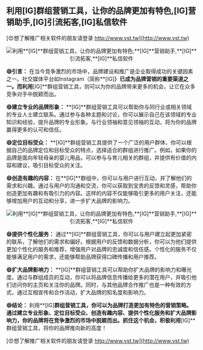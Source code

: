 ## **利用**[IG]**群组营销工具，让你的品牌更加有特色,**[IG]**营销助手,**[IG]**引流拓客,**[IG]**私信软件**

[😍想了解推广相关软件的朋友请登录 http://www.vst.tw](http://www.vst.tw)

 <center><img src="https://vst.tw/MP4/tuiguang/png/6.png" alt="利用**[IG]**群组营销工具，让你的品牌更加有特色,**[IG]**营销助手,**[IG]**引流拓客,**[IG]**私信软件"></center>

**😄引言：**
在当今竞争激烈的市场中，品牌建设和推广是企业取得成功的关键因素之一。社交媒体平台如Instagram（简称**[IG]**）已成为品牌营销的重要渠道之一。而利用**[IG]**群组营销工具，则可以为你的品牌带来更多的机会，让它在众多竞争对手中脱颖而出。

**😄建立专业的品牌形象：**
**[IG]**群组营销工具可以帮助你与同行业或相关领域的专业人士建立联系。通过参与各种主题和讨论，你可以展示自己在该领域的专业知识和经验，提升品牌的专业形象。与行业领袖和意见领袖的互动，将为你的品牌赢得更多的认可和信任。

**😄定位目标受众：**
**[IG]**群组营销工具提供了一个广泛的用户群体，你可以根据自己的品牌定位和目标受众的特点，选择适合的群组进行推广。例如，如果你的品牌是面向年轻母亲的婴儿用品，可以参与与育儿相关的群组，并提供有价值的内容和建议，吸引目标受众的关注。

**😄创造有趣的内容：**
在**[IG]**群组中，你可以与用户进行互动，并了解他们的需求和兴趣。通过与用户的沟通和交流，你可以获取到宝贵的反馈和灵感，帮助你创造更加有趣和有吸引力的内容。这样的内容不仅能够吸引更多的用户关注，还能够增加用户的互动和分享，进一步扩大品牌的影响力。

 <center><img src="https://vst.tw/MP4/tuiguang/png/4.png" alt="利用**[IG]**群组营销工具，让你的品牌更加有特色,**[IG]**营销助手,**[IG]**引流拓客,**[IG]**私信软件"></center>

**😄提供个性化服务：**
通过**[IG]**群组营销工具，你可以与用户建立起更加紧密的联系，了解他们的需求和偏好。根据用户的反馈和数据分析，你可以为他们提供更加个性化的服务和推荐，增强用户对品牌的忠诚度和信任感。个性化的服务不仅能够满足用户的需求，还能够帮助品牌获得口碑传播和用户推荐。

**😄扩大品牌影响力：**
**[IG]**群组营销工具可以帮助你扩大品牌的影响力和曝光度。通过与群组成员的互动，你可以将品牌信息传播给更多的潜在用户，并吸引他们访问你的主页和关注你的品牌。同时，与其他品牌合作推广也是一种有效的方式，通过互相宣传和合作活动，扩大品牌的知名度和影响力。

**😄结论：**
利用**[IG]**群组营销工具，你可以为品牌打造更加有特色的营销策略。通过建立专业形象、定位目标受众、创造有趣内容、提供个性化服务和扩大品牌影响力，你的品牌将在竞争激烈的市场中脱颖而出。抓住这个机会，积极利用**[IG]**群组营销工具，将你的品牌推向新的高度！

[😍想了解推广相关软件的朋友请登录 http://www.vst.tw](http://www.vst.tw)



